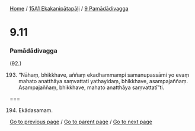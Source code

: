 
[Home](/) / [15A1 Ekakanipātapāḷi](/tipitaka/15A1.md) / [9 Pamādādivagga](/tipitaka/15A1/9.md)

# 9.11

### Pamādādivagga

(92.)

193. “Nāhaṃ, bhikkhave, aññaṃ ekadhammampi samanupassāmi yo evaṃ mahato anatthāya saṃvattati yathayidaṃ, bhikkhave, asampajaññaṃ. Asampajaññaṃ, bhikkhave, mahato anatthāya saṃvattatī”ti.

===

194. Ekādasamaṃ.



[Go to previous page](/tipitaka/15A1/9/9.10.md) / [Go to parent page](/tipitaka/15A1/9.md) / [Go to next page](/tipitaka/15A1/9/9.12.md)



